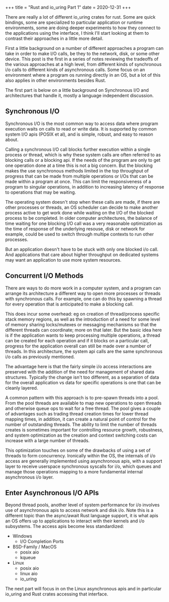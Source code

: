 +++
title = "Rust and io_uring Part 1"
date = 2020-12-31
+++

There are really a lot of different io_uring crates for rust. Some are quick
bindings, some are specialized to particular application or runtime
environments, some are doing deeper experiments to how they connect to the
applications using the interface,  I think I'll start looking at them to
contrast their approaches in a little more detail.

First a little background on a number of different approaches a program can
take in order to make I/O calls, be they to the network, disk, or some other
device. This post is the first in a series of notes reviewing the tradeoffs of
the various approaches at a high level, from different kinds of synchronous
i/o calls to different kinds of asynchronous calls. Some focus on an
environment where a program os running directly in an OS, but a lot of this
also applies in other environments besides Rust.

The first part is below on a little background on Synchronous I/O and
architectures that handle it, mostly a language independent discussion.

<!-- more -->

## Synchronous I/O

Synchronous I/O is the most common way to access data where program execution
waits on calls to read or write data. It is supported by common system I/O
apis (POSIX et al), and is simple, robust, and easy to reason about.

Calling a synchronous I/O call blocks further execution within a single
process or thread, which is why these system calls are often referred to as
blocking calls or a blocking api. If the needs of the program are only to get
one operation done at a time this is not a big concern. But the blocking makes
the use synchronous methods limited in the top throughput of progress that can
be made from multiple operations or I/Os that can be made within a program at
once. This can limit the responsiveness of a program to singular operations,
in addition to increasing latency of response to operations that may be
waiting.

The operating system doesn't stop when these calls are made, if there are
other processes or threads, an OS scheduler can decide to make another process
active to get work done while waiting on the I/O of the blocked process to be
completed. In older computer architectures, the balance of time waiting for one
blocking I/O call was a very reasonable optimization as the time of response of the 
underlying resouse, disk or network for example, could be used to switch through 
multipe contexts to run other processes.

But an application doesn't have to be stuck with only one blocked i/o 
call. And applications that care about higher throughput on dedicated systems
may want an application to use more system resources.


## Concurrent I/O Methods

There are ways to do more work in a computer system, and a program can arrange
its architecture a different way to open more processes or threads with
synchronous calls. For example, one can do this by spawning a thread for every
operation that is anticipated to make a blocking call. 

This does incur some overhead: eg on creation of thread/process specific stack
memory regions, as well as the introduction of a need for some level of memory
sharing locks/mutexes or messaging mechanisms so that the different threads
can coordinate; more on that later. But the basic idea here is if the
application wants to keep processing multiple operations, a thread can be
created for each operation and if it blocks on a particular call, progress for
the application overall can still be made over a number of threads. In this
architecture, the system api calls are the same synchronous i/o calls as
previously mentioned. 

The advantage here is that the fairly simple i/o access interactions are
preserved with the addition of the need for management of shared data
structures. Typically the change isn't too different, as a separation of data
for the overall application vs data for specific operations is one that can be
cleanly layered.

A common pattern with this approach is to pre-spawn threads into a pool. From
the pool threads are available to map new operations to open threads and
otherwise queue ops to wait for a free thread. The pool gives a couple of
advantages such as trading thread creation times for lower thread mapping
times, in addition, it can create a natural point of control for the number of
outstanding threads. The ability to limit the number of threads creates is
sometimes important for controlling resource growth, robustness, and system
optimization as the creation and context switching costs can increase with a
large number of threads.

This optimization touches on some of the drawbacks of using a set of threads
to form concurrency. Ironically within the OS, the internals of i/o access are
generally implemented using asynchronous apis, with a support layer to receive
userspace synchronous syscalls for i/o, which queues and manage those
operations mapping to a more fundamental internal asynchronous i/o layer.

## Enter Asynchronous I/O APIs 

Beyond thread pools, another level of system performance for i/o involves use
of asynchronous apis to access network and disk i/o. Note this is a different topic
than the async/await Rust language support, it is what apis an OS offers up to applications
to interact with their kernels and i/o subsystems. The access apis become less
standardized:

* Windows
	* I/O Completion Ports
* BSD-Family / MacOS
	* posix aio
	* kqueue
* Linux
	* posix aio
	* linux aio
	* io_uring

The next part will focus in on the Linux asynchronous apis and in particular io_uring and
Rust crates accessing that interface.

